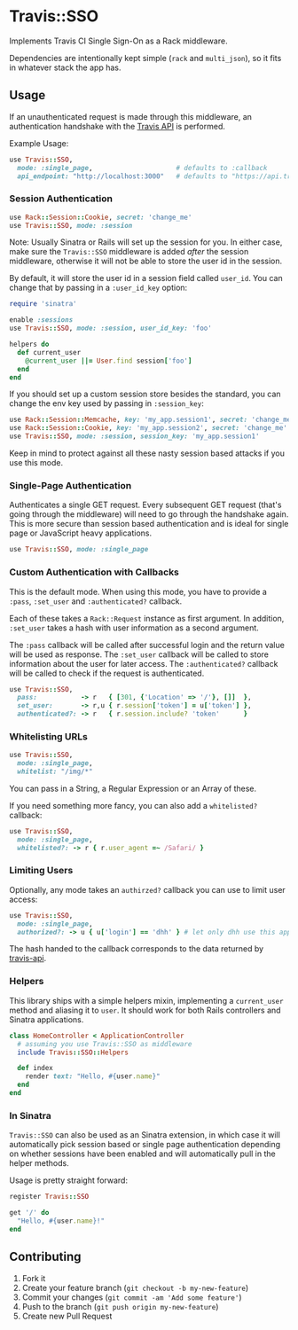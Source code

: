 # Travis::SSO

Implements Travis CI Single Sign-On as a Rack middleware.

Dependencies are intentionally kept simple (`rack` and `multi_json`), so it fits in whatever stack the app has.

## Usage

If an unauthenticated request is made through this middleware, an authentication handshake with the [Travis API](https://github.com/travis-ci/travis-api) is performed.

Example Usage:

``` ruby
use Travis::SSO,
  mode: :single_page,                     # defaults to :callback
  api_endpoint: "http://localhost:3000"   # defaults to "https://api.travis-ci.org"
```

### Session Authentication

``` ruby
use Rack::Session::Cookie, secret: 'change_me'
use Travis::SSO, mode: :session
```

Note: Usually Sinatra or Rails will set up the session for you. In either case, make sure the `Travis::SSO` middleware is added *after* the session middleware, otherwise it will not be able to store the user id in the session.

By default, it will store the user id in a session field called `user_id`. You can change that by passing in a `:user_id_key` option:

``` ruby
require 'sinatra'

enable :sessions
use Travis::SSO, mode: :session, user_id_key: 'foo'

helpers do
  def current_user
    @current_user ||= User.find session['foo']
  end
end
```

If you should set up a custom session store besides the standard, you can change the env key used by passing in `:session_key`:

``` ruby
use Rack::Session::Memcache, key: 'my_app.session1', secret: 'change_me'
use Rack::Session::Cookie, key: 'my_app.session2', secret: 'change_me'
use Travis::SSO, mode: :session, session_key: 'my_app.session1'
```

Keep in mind to protect against all these nasty session based attacks if you use this mode.

### Single-Page Authentication

Authenticates a single GET request. Every subsequent GET request (that's going through the middleware) will need to go through the handshake again. This is more secure than session based authentication and is ideal for single page or JavaScript heavy applications.

``` ruby
use Travis::SSO, mode: :single_page
```

### Custom Authentication with Callbacks

This is the default mode. When using this mode, you have to provide a `:pass`, `:set_user` and `:authenticated?` callback.

Each of these takes a `Rack::Request` instance as first argument. In addition, `:set_user` takes a hash with user information as a second argument.

The `:pass` callback will be called after successful login and the return value will be used as response.
The `:set_user` callback will be called to store information about the user for later access.
The `:authenticated?` callback will be called to check if the request is authenticated.

``` ruby
use Travis::SSO,
  pass:           -> r   { [301, {'Location' => '/'}, []]  },
  set_user:       -> r,u { r.session['token'] = u['token'] },
  authenticated?: -> r   { r.session.include? 'token'      }
```

### Whitelisting URLs

``` ruby
use Travis::SSO,
  mode: :single_page,
  whitelist: "/img/*"
```

You can pass in a String, a Regular Expression or an Array of these.

If you need something more fancy, you can also add a `whitelisted?` callback:

``` ruby
use Travis::SSO,
  mode: :single_page,
  whitelisted?: -> r { r.user_agent =~ /Safari/ }
```

### Limiting Users

Optionally, any mode takes an `authirzed?` callback you can use to limit user access:

``` ruby
use Travis::SSO,
  mode: :single_page,
  authorized?: -> u { u['login'] == 'dhh' } # let only dhh use this app
```

The hash handed to the callback corresponds to the data returned by [travis-api](https://api.travis-ci.org/docs/#/users/).

### Helpers

This library ships with a simple helpers mixin, implementing a `current_user` method and aliasing it to `user`. It should work for both Rails controllers and Sinatra applications.

``` ruby
class HomeController < ApplicationController
  # assuming you use Travis::SSO as middleware
  include Travis::SSO::Helpers

  def index
    render text: "Hello, #{user.name}"
  end
end
```

### In Sinatra

`Travis::SSO` can also be used as an Sinatra extension, in which case it will automatically pick session based or single page authentication depending on whether sessions have been enabled and will automatically pull in the helper methods.

Usage is pretty straight forward:

``` ruby
register Travis::SSO

get '/' do
  "Hello, #{user.name}!"
end
```

## Contributing

1. Fork it
2. Create your feature branch (`git checkout -b my-new-feature`)
3. Commit your changes (`git commit -am 'Add some feature'`)
4. Push to the branch (`git push origin my-new-feature`)
5. Create new Pull Request
